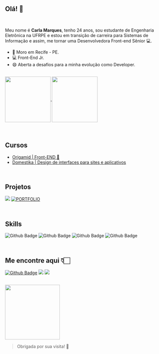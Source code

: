 ## Olá! 👋
<br/>

Meu nome é **Carla Marques**, tenho 24 anos, sou estudante de Engenharia Eletrônica na UFRPE e estou em transição de carreira para Sistemas de Informação e assim, me tornar uma Desenvolvedora Front-end Sênior 💻.


- :house_with_garden: Moro em Recife - PE.
- :computer: Front-End Jr.
- 😄 Aberta a desafios para a minha evolução como Developer.
 <br/>



<a href="https://github.com/carlsz23">
  <img align="center" src="https://github-readme-stats.vercel.app/api/top-langs/?username=carlsz23&theme=buefy&layout=compact" height="150" />
</a>
<a href="https://github.com/carlsz23">
  <img align="center" src="https://github-readme-stats.vercel.app/api?username=carlsz23&theme=buefy&show_icons=true" height="150"/>
</a>


<br/>
<br/>
<br/>
 

## Cursos

- [Origamid | Front-END 🐺](https://www.origamid.com/)
- [Domestika | Design de interfaces para sites e aplicativos](https://www.domestika.org/pt/courses/1456-design-de-interfaces-para-sites-e-aplicativos)


<br/>

## Projetos

[<img src="https://img.shields.io/badge/Itch.io-FA5C5C?style=for-the-badge&logo=itchdotio&logoColor=white" />](https://carlsz.itch.io/) 
[![PORTFOLIO](https://img.shields.io/badge/Portfólio-792EE5?style=for-the-badge&)](#)




<br/>

## Skills

![Github Badge](https://img.shields.io/badge/HTML5-E34F26?style=for-the-badge&logo=html5&logoColor=white) ![Github Badge](https://img.shields.io/badge/CSS3-1572B6?style=for-the-badge&logo=css3&logoColor=white) ![Github Badge](https://img.shields.io/badge/Python-3776AB?style=for-the-badge&logo=python&logoColor=white) ![Github Badge](https://img.shields.io/badge/Git-F05032?style=for-the-badge&logo=git&logoColor=white)

<br />




## Me encontre aqui 👇🏻

[![Github Badge](https://img.shields.io/badge/Instagram-E4405F?style=for-the-badge&logo=instagram&logoColor=white)](https://www.instagram.com/carla_xd/?hl=pt-br) [<img src="https://img.shields.io/badge/LinkedIn-0077B5?style=for-the-badge&logo=linkedin&logoColor=white" />](https://www.linkedin.com/in/carla-marquesz/) [<img src="https://img.shields.io/badge/Discord-7289DA?style=for-the-badge&logo=discord&logoColor=white" />](https://discord.com/)




<br/>

<img src="https://2.bp.blogspot.com/-2os2xtMEviU/XHXvygl_SrI/AAAAAABERBQ/BCQ-RJ4MM9kiBl4Oz0d_1Y4sv5LlTYE4ACLcBGAs/s1600/AW3554685_00.gif" height="180"/>

> Obrigada por sua visita! :sparkling_heart:
